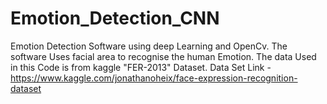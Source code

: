 # Emotion_Detection_CNN

Emotion Detection Software using deep Learning and OpenCv. The software Uses facial area to recognise the human Emotion. The data Used in this Code is from kaggle "FER-2013" Dataset.
Data Set Link - https://www.kaggle.com/jonathanoheix/face-expression-recognition-dataset

